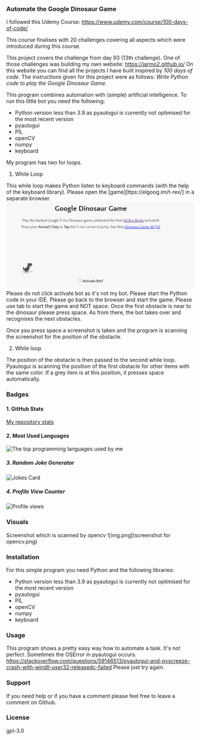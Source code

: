 ### Automate the Google Dinosaur Game

I followed this Udemy Course: https://www.udemy.com/course/100-days-of-code/

This course finalises with 20 challenges covering all aspects which were introduced during this course.

This project covers the challenge from day 93 (13th challenge). One of those challenges was building my own website:
https://jarmo2.github.io/ 
On this website you can find all the projects I have built inspired by _100 days of code_.
The instructions given for this project were as follows:
_Write Python code to play the Google Dinosaur Game._

This program combines automation with (simple) artificial intelligence.
To run this little bot you need the following:
- Python version less than 3.9 as pyautogui is currently not optimised for the most recent version
- pyautogui
- PIL
- openCV
- numpy
- keyboard

My program has two for loops.

1) While Loop

This while loop makes Python listen to keyboard commands (with the help of the keyboard library).
Please open the [game][ttps://elgoog.im/t-rex/] in a separate browser.
   ![img.png](startscreen.png)
Please do not click activate bot as it's not my bot.
Please start the Python code in your IDE.
Please go back to the browser and start the game. Please use tab to start the game and NOT space.
Once the first obstacle is near to the dinosaur please press space.
As from there, the bot takes over and recognises the next obstacles.

Once you press space a screenshot is taken and the program is scanning the screenshot for the position of the obstacle.

2) While loop   

The position of the obstacle is then passed to the second while loop. 
Pyautogui is scanning the position of the first obstacle for other items with the same color. If a grey item is at this position,
it presses space automatically.

### Badges

#### 1. GitHub Stats
[My repository stats](https://github-readme-stats.vercel.app/api?username=Jarmo2&show_icons=true)
#### 2. Most Used Languages
![The top programming languages used by me](https://github-readme-stats.vercel.app/api/top-langs/?username=Jarmo2&theme=blue-green)

##### 3. Random Joke Generator
![Jokes Card](https://readme-jokes.vercel.app/api)

##### 4. Profile View Counter
![Profile views](https://komarev.com/ghpvc/?username=Jarmo2)


### Visuals

Screenshot which is scanned by opencv
![img.png](screenshot for opencv.png)



### Installation

For this simple program you need Python and the following libraries:
- Python version less than 3.9 as pyautogui is currently not optimised for the most recent version
- pyautogui
- PIL
- openCV
- numpy
- keyboard


### Usage

This program shows a pretty easy way how to automate a task.
It's not perfect. Sometimes the OSError in pyautogui occurs.
https://stackoverflow.com/questions/59146513/pyautogui-and-pyscreeze-crash-with-windll-user32-releasedc-failed
Please just try again.

### Support

If you need help or if you have a comment please feel free to leave a comment on Github.


### License

gpl-3.0
